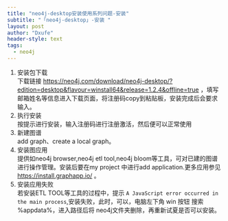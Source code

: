 ```yaml
---
title: "neo4j-desktop安装使用系列问题-安装"
subtitle: "「neo4j-desktop」-安装 "
layout: post
author: "Dxufe"
header-style: text
tags:
  - neo4j
---
```

1. 安装包下载  
   下载链接 https://neo4j.com/download/neo4j-desktop/?edition=desktop&flavour=winstall64&release=1.2.4&offline=true ，填写邮箱姓名等信息进入下载页面，将注册码copy到粘贴板，安装完成后会要求输入。  
2. 执行安装  
   按提示进行安装，输入注册码进行注册激活，然后便可以正常使用  
3. 新建图谱  
   add graph、create a local graph。
4. 安装图应用  
   提供如neo4j browser,neo4j etl tool,neo4j bloom等工具，可对已建的图谱进行操作管理。安装后要在my project 中进行add application.更多应用参见 https://install.graphapp.io/ 。  
5. 安装应用失败  
   若安装ETL TOOL等工具的过程中，提示 ```A JavaScript error occurred in the main process```,安装失败，此时，可以，电脑左下角 win 按钮 搜索 %appdata%，进入路径后将 neo4j文件夹删除，再重新试夏是否可以安装。  
